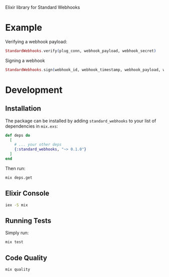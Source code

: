 Elixir library for Standard Webhooks

# Example

Verifying a webhook payload:

```elixir
StandardWebhooks.verify(plug_conn, webhook_payload, webhook_secret)
```

Signing a webhook

```elixir
StandardWebhooks.sign(webhook_id, webhook_timestamp, webhook_payload, webhook_secret)
```

# Development

## Installation

The package can be installed by adding `standard_webhooks` to your list of dependencies in `mix.exs`:

```elixir
def deps do
  [
    # ... your other deps
    {:standard_webhooks, "~> 0.1.0"}
  ]
end
```

Then run:

```sh
mix deps.get
```

## Elixir Console

```sh
iex -S mix
```

## Running Tests

Simply run:

```sh
mix test
```

## Code Quality

```sh
mix quality
```